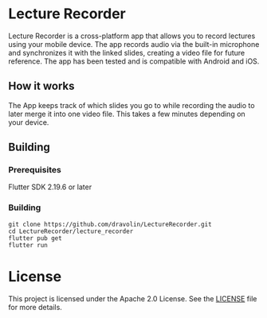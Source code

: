 # Lecture Recorder

Lecture Recorder is a cross-platform app that allows you to record lectures using your mobile device. The app records audio via the built-in microphone and synchronizes it with the linked slides, creating a video file for future reference. The app has been tested and is compatible with Android and iOS.

## How it works

The App keeps track of which slides you go to while recording the audio to later merge it into one video file. This takes a few minutes depending on your device.

## Building

### Prerequisites

Flutter SDK 2.19.6 or later

### Building

```
git clone https://github.com/dravolin/LectureRecorder.git
cd LectureRecorder/lecture_recorder
flutter pub get
flutter run
```

# License

This project is licensed under the Apache 2.0 License. See the [LICENSE](LICENSE) file for more details.
